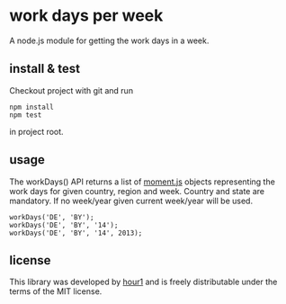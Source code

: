 work days per week
=====

A node.js module for getting the work days in a week.

install & test
------

Checkout project with git and run

    npm install
    npm test

in project root.

usage
-----

The workDays() API returns a list of [moment.js](http://momentjs.com) objects representing the work days for given country, region and week.
Country and state are mandatory. If no week/year given current week/year will be used.

    workDays('DE', 'BY');
    workDays('DE', 'BY', '14');
    workDays('DE', 'BY', '14', 2013);

license
----

This library was developed by [hour1](http://www.hour1.de) and is freely distributable under the terms of the MIT license.